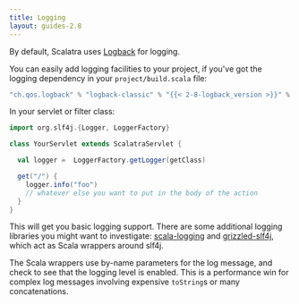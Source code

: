 ```yaml
---
title: Logging
layout: guides-2.8
---
```


By default, Scalatra uses [Logback][logback] for logging.

[logback]:http://logback.qos.ch

You can easily add logging facilities to your project, if you've got the
logging dependency in your `project/build.scala` file:

```scala
"ch.qos.logback" % "logback-classic" % "{{< 2-8-logback_version >}}" % "runtime"
```

In your servlet or filter class:

```scala
import org.slf4j.{Logger, LoggerFactory}

class YourServlet extends ScalatraServlet {

  val logger =  LoggerFactory.getLogger(getClass)

  get("/") {
    logger.info("foo")
    // whatever else you want to put in the body of the action
  }
}
```

This will get you basic logging support. There are some additional logging
libraries you might want to investigate: [scala-logging][scala-logging] and
[grizzled-slf4j][grizzled-slf4j],
which act as Scala wrappers around slf4j.

[scala-logging]:https://github.com/typesafehub/scala-logging
[grizzled-slf4j]:http://software.clapper.org/grizzled-slf4j/

The Scala wrappers use by-name parameters for the log message, and
check to see that the logging level is enabled.  This is a performance
win for complex log messages involving expensive `toString`s or many
concatenations.
